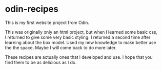# odin-recipes

This is my first website project from Odin.

This was originally only an html project, but when I learned some basic css, I returned 
to give some very basic styling. I returned a second time after learning about the box model. Used my new knowledge to make better use the the space. Maybe I will come back to do more later.

These recipes are actually ones that I developed and use. I hope that you find them to be as delicious as I do.
